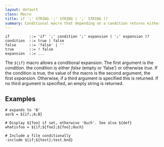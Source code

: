 ```yaml
---
layout: default
class: Macro
title: if ';' STRING ';' STRING ( ';' STRING )?
summary: Conditional macro that depending on a condition returns either a value for true or optionally for false.
---
```


	if         ::= 'if' ';' condition ';' expansion ( ';' expansion )?
	condition  ::= true | false
	false      ::= 'false' | ''
	true       ::= ! false
    expansion  ::= ...
    	
The `${if}` macro allows a conditional expansion. The first argument is the _condition_. the condition is either _false_ (empty or 'false') or otherwise _true_. If the condition is true, the value of the macro is the second argument, the first _expansion_. Otherwise, if a third argument is specified this is returned. If no third argument is specified, an empty string is  returned.

## Examples

    # expands to 'B'
	aorb = ${if;;A;B}
	
	# Display ${foo} if set, otherwise 'Ouch'. See also ${def} 
	whatisfoo = ${if;${foo};${foo};Ouch}
	
	# Include a file conditionally
	-include ${if;${test};test.bnd}
